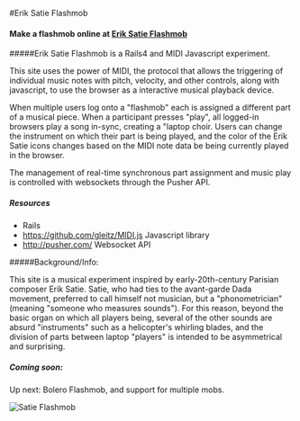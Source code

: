 #Erik Satie Flashmob

#### Make a flashmob online at [Erik Satie Flashmob](http://midi-flashmob.herokuapp.com/)

#####Erik Satie Flashmob is a Rails4 and MIDI Javascript experiment. 

This site uses the power of MIDI, the protocol that allows the triggering of individual music notes with pitch, velocity, and other controls, along with javascript, to use the browser as a interactive musical playback device.

When multiple users log onto a "flashmob" each is assigned a different part of a musical piece. When a participant presses "play", all logged-in browsers play a song in-sync, creating a "laptop choir. Users can change the instrument on which their part is being played, and the color of the Erik Satie icons changes based on the MIDI note data be being currently played in the browser.

The management of real-time synchronous part assignment and music play is controlled with websockets through the Pusher API. 

##### Resources
*  Rails
*  <https://github.com/gleitz/MIDI.js> Javascript library
*  <http://pusher.com/> Websocket API

#####Background/Info:

This site is a musical experiment inspired by early-20th-century Parisian composer Erik Satie.  Satie, who had ties to the avant-garde Dada movement,  preferred to call himself not musician, but a "phonometrician" (meaning "someone who measures sounds").  For this reason, beyond the basic organ on which all players being, several of the other sounds are absurd "instruments" such as a helicopter's whirling blades, and the division of parts between laptop "players" is intended to be asymmetrical and surprising.    

##### Coming soon: 

Up next: Bolero Flashmob, and support for multiple mobs. 

![Satie Flashmob](http://glumac.net/satiescreenshot.png)
